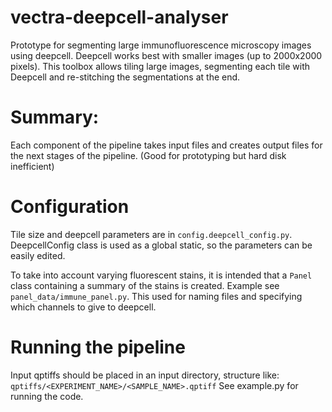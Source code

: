 # vectra-deepcell-analyser
Prototype for segmenting large immunofluorescence microscopy images using deepcell.
Deepcell works best with smaller images (up to 2000x2000 pixels).
This toolbox allows tiling large images, segmenting each tile with Deepcell and re-stitching the segmentations at the end.

# Summary:
Each component of the pipeline takes input files and creates output files for the next stages of the pipeline. (Good for prototyping but hard disk inefficient)


# Configuration
Tile size and deepcell parameters are in `config.deepcell_config.py`. DeepcellConfig class is used as a global static, so the parameters can be easily edited.

To take into account varying fluorescent stains, it is intended that a `Panel` class containing a summary of the stains is created.
Example see `panel_data/immune_panel.py`. This used for naming files and specifying which channels to give to deepcell.


# Running the pipeline
Input qptiffs should be placed in an input directory, structure like: `qptiffs/<EXPERIMENT_NAME>/<SAMPLE_NAME>.qptiff`
See example.py for running the code.


